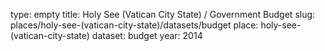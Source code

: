 type: empty
title: Holy See (Vatican City State) / Government Budget
slug: places/holy-see-(vatican-city-state)/datasets/budget
place: holy-see-(vatican-city-state)
dataset: budget
year: 2014
